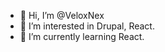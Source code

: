 - 👋 Hi, I’m @VeloxNex
- 👀 I’m interested in Drupal, React.
- 🌱 I’m currently learning React.


<!---
VeloxNex/VeloxNex is a ✨ special ✨ repository because its `README.md` (this file) appears on your GitHub profile.
You can click the Preview link to take a look at your changes.
--->
